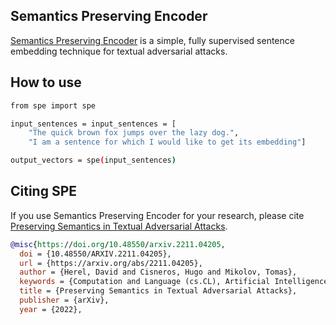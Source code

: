 ## Semantics Preserving Encoder
[Semantics Preserving Encoder](https://arxiv.org/abs/2211.04205) is a simple, fully supervised sentence embedding technique for textual adversarial attacks.

## How to use

``` sh
from spe import spe

input_sentences = input_sentences = [
    "The quick brown fox jumps over the lazy dog.",
    "I am a sentence for which I would like to get its embedding"]

output_vectors = spe(input_sentences)

```

## Citing SPE

If you use Semantics Preserving Encoder for your research, please cite [Preserving Semantics in Textual Adversarial Attacks](https://arxiv.org/abs/2211.04205).

```bibtex
@misc{https://doi.org/10.48550/arxiv.2211.04205,
  doi = {10.48550/ARXIV.2211.04205},
  url = {https://arxiv.org/abs/2211.04205},
  author = {Herel, David and Cisneros, Hugo and Mikolov, Tomas},
  keywords = {Computation and Language (cs.CL), Artificial Intelligence (cs.AI), FOS: Computer and information sciences, FOS: Computer and information sciences},
  title = {Preserving Semantics in Textual Adversarial Attacks},
  publisher = {arXiv},
  year = {2022},
```

###
